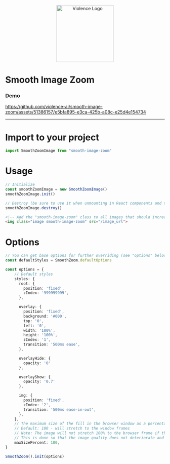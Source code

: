 <p align="center">
  <a href="https://violence.dev/logo-big" target="blank">
      <img src="https://violence.dev/img/logo-big.svg" width="180" alt="Violence Logo" />
  </a>
</p>

# Smooth Image Zoom

### Demo

https://github.com/violence-ai/smooth-image-zoom/assets/51386157/e5bfa895-e3ca-425b-a08c-e25d4e154734

<hr>

# Import to your project

```typescript
import SmoothZoomImage from "smooth-image-zoom"
```

# Usage

```typescript
// Initialize
const smoothZoomImage = new SmoothZoomImage()
smoothZoomImage.init()

// Destroy (be sure to use it when unmounting in React components and the like)
smoothZoomImage.destroy()
```

```html
<!-- Add the "smooth-image-zoom" class to all images that should increase when clicked -->
<img class="image smooth-image-zoom" src="/image_url">
```

# Options

```typescript
// You can get base options for further overriding (see "options" below)
const defaultStyles = SmoothZoom.defaultOptions

const options = {
    // Default styles
    styles: {
      root: {
        position: 'fixed',
        zIndex: '999999999',
      },

      overlay: {
        position: 'fixed',
        background: '#000',
        top: '0',
        left: '0',
        width: '100%',
        height: '100%',
        zIndex: '1',
        transition: '500ms ease',
      },

      overlayHide: {
        opacity: '0'
      },

      overlayShow: {
        opacity: '0.7'
      },

      img: {
        position: 'fixed',
        zIndex: '2',
        transition: '500ms ease-in-out',
      },
    },
    // The maximum size of the fill in the browser window as a percentage
    // Default: 100 - will stretch to the window frames
    // Note: The image will not stretch 100% to the browser frame if the size of the original resolution is smaller than the browser window.
    // This is done so that the image quality does not deteriorate and looks aesthetically pleasing
    maxSizePercent: 100,
}

SmoothZoom().init(options)
```
